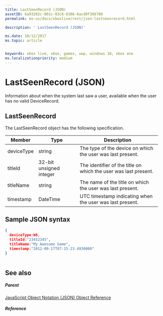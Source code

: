 ```yaml
---
title: LastSeenRecord (JSON)
assetID: 6a93202c-801c-03c6-8386-6acd0f366780
permalink: en-us/docs/xboxlive/rest/json-lastseenrecord.html

description: ' LastSeenRecord (JSON)'

ms.date: 10/12/2017
ms.topic: article


keywords: xbox live, xbox, games, uwp, windows 10, xbox one
ms.localizationpriority: medium
---
```



# LastSeenRecord (JSON)
Information about when the system last saw a user, available when the user has no valid DeviceRecord. 
<a id="ID4EN"></a>

 
## LastSeenRecord
 
The LastSeenRecord object has the following specification.
 
| Member| Type| Description| 
| --- | --- | --- | 
| deviceType| string| The type of the device on which the user was last present.| 
| titleId| 32-bit unsigned integer| The identifier of the title on which the user was last present.| 
| titleName| string| The name of the title on which the user was last present.| 
| timestamp| DateTime| UTC timestamp indicating when the user was last present.| 
  
<a id="ID4EHC"></a>

 
## Sample JSON syntax
 

```json
{
  deviceType:W8,	
  titleId:"23452345",
  titleName:"My Awesome Game",
  timestamp:"2012-09-17T07:15:23.4930000"
}
    
```

  
<a id="ID4EQC"></a>

 
## See also
 
<a id="ID4ESC"></a>

 
##### Parent 

[JavaScript Object Notation (JSON) Object Reference](atoc-xboxlivews-reference-json.md)

  
<a id="ID4E5C"></a>

 
##### Reference   